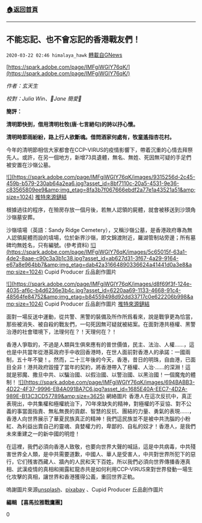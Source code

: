 ###  [:house:返回首頁](https://github.com/ourhimalayas/txt)
---

## 不能忘記、也不會忘記的香港戰友們！
`2020-03-22 02:46 himalaya_hawk` [轉載自GNews](https://gnews.org/zh-hant/148479/)

[https://spark.adobe.com/page/IMFgiWGlY76qK/](https://spark.adobe.com/page/IMFgiWGlY76qK/)

*作者：玄天生*

*校對：Julia Win、👼Jane 簡愛👼*

**簡評：**

**清明節快到，借用清明杜牧(唐‧七言絕句)的詩以抒心懷。**

**清明時節雨紛紛，路上行人欲斷魂。借問酒家何處有，牧童遙指杏花村。**

今年的清明節相信大家都會在CCP-VIRUS的疫情影響下，帶着沉重的心情去拜祭先人。或許，在另一個地方，新增73具遺體，無名、無姓、死因無可疑的手足們被安置在沙嶺公墓。


[!\[\](https://spark.adobe.com/page/IMFgiWGlY76qK/images/9315256d-2c45-459b-b579-230ab64a2ea6.jpg?asset_id=8bf7110c-20a5-4531-9e36-c83565809ee9&amp;img_etag=8fa3b7f067666ebdf2a77e1a43521a51&amp;size=1024)](https://spark.adobe.com/page/IMFgiWGlY76qK/images/9315256d-2c45-459b-b579-230ab64a2ea6.jpg?asset_id=8bf7110c-20a5-4531-9e36-c83565809ee9&amp;img_etag=8fa3b7f067666ebdf2a77e1a43521a51&amp;size=1024)
[推特來源鏈結](https://twitter.com/Michael36447763/status/1239550909203378178?s=20)

根據過往的程序，在殮房存放一個月後，若無人認領的屍體，就會被移送到沙頭角沙嶺墓安葬。

沙嶺墳場（英語：Sandy Ridge Cemetery），又稱沙嶺公墓，是香港政府專為無人認領屍體而設的墳場，位於新界沙嶺，即文錦渡附近，羅湖管制站旁邊；所有墓碑均無姓名，只有編號。(參考資料)
[!\[\](https://spark.adobe.com/page/IMFgiWGlY76qK/images/5c65015f-63a1-4de2-8aae-c90c3a3b1c38.jpg?asset_id=ab627d31-3f67-4a29-9164-e67a8e964bb7&amp;img_etag=dab42a31664890336624a41441d0a3e8&amp;size=1024)](https://spark.adobe.com/page/IMFgiWGlY76qK/images/5c65015f-63a1-4de2-8aae-c90c3a3b1c38.jpg?asset_id=ab627d31-3f67-4a29-9164-e67a8e964bb7&amp;img_etag=dab42a31664890336624a41441d0a3e8&amp;size=1024) Cupid Producer 丘品創作圖片 

[!\[\](https://spark.adobe.com/page/IMFgiWGlY76qK/images/d8f69f3f-124e-4035-af6c-b4d6236e3b4c.jpg?asset_id=6220aa69-1133-4668-91c4-48564fe84752&amp;img_etag=b84559498d92dd33717c0e622206b998&amp;size=1024)](https://spark.adobe.com/page/IMFgiWGlY76qK/images/d8f69f3f-124e-4035-af6c-b4d6236e3b4c.jpg?asset_id=6220aa69-1133-4668-91c4-48564fe84752&amp;img_etag=b84559498d92dd33717c0e622206b998&amp;size=1024) Cupid Producer 丘品創作圖片 
[推特來源鏈結](https://twitter.com/Samhon852/status/1240226356127862785?s=20)

面對一場反送中運動，從共警、黑警的裝備及所作所爲看來，說是戰爭更為恰當，那些被消失、被自殺的戰友們，一句死因無可疑就被結案。在面對港共極權、黑警治港的社會環境下，法理何在？！天理何在？！

香港人爭取的，不過是人類與生俱來應有的普世價值，民主、法治、人權……，這也是中共當年從港英政府手中收回香港時，在世人面前對香港人的承諾：一國兩制，五十年不變！。然而，二十三年後的今天，香港，昔日的明珠，自由港，已面目全非！港共政府毀撞了當年的契約，將香港帶入了極權、人治·……的深淵！這就是邪魔、撒旦中共、以騙治國、以假治國、以警治國、以黑治國！一個魔鬼的體制！
[!\[\](https://spark.adobe.com/page/IMFgiWGlY76qK/images/694BABB3-4D22-4F37-9996-EB4A091BA7C6.jpg?asset_id=1685E40A-EEC7-4D2A-989E-B13C3CD57789&amp;size=3625)](https://spark.adobe.com/page/IMFgiWGlY76qK/images/694BABB3-4D22-4F37-9996-EB4A091BA7C6.jpg?asset_id=1685E40A-EEC7-4D2A-989E-B13C3CD57789&amp;size=1024) 網絡圖片 
香港人在這次反抗中，真正表現出，中共集權和極權統治下，70年來缺失的精神，對極權的不妥協、對不公義的事當面指責、無私無畏的貢獻、智慧的反抗、團結的力量、勇氣的表現……，香港人向世界展示了華夏民族真正的精神！我們這民族並不是被中共洗腦的小粉紅、為利益出賣自己的靈魂、貪婪權力的，卑鄙的、自私的奴才！香港人，是我們未來重建之一的新中國的明燈！

在這裡，我們必須向香港人致敬，也要向世界大聲的喊話，這是中共病毒，中共殘害世界全人類，是中共需要道歉，中國人、華人是受害人，中共對世界所犯下的惡行，它们残害西藏人、牆內的人民和天下百姓。所以我們必須向世界傳播香港真相、武漢疫情的真相和揭露紅龍赤共是如何利用CCP-VIRUS來對世界發動一場生化攻擊的真相，讓世界和香港獲得公義，重回世界正軌。

嗚謝圖片來源[unsplash](https://unsplash.com/)、[pixabay](https://pixabay.com/) 、Cupid Producer 丘品創作圖片

**編輯 【喜馬拉雅戰鷹團】**

0
